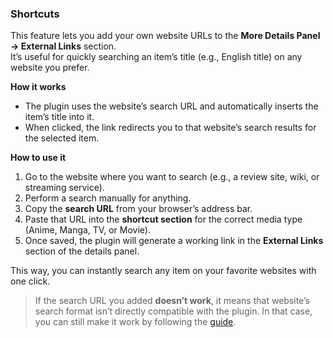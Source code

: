 ### Shortcuts


This feature lets you add your own website URLs to the **More Details Panel → External Links** section.  
It’s useful for quickly searching an item’s title (e.g., English title) on any website you prefer.  

**How it works** 
- The plugin uses the website’s search URL and automatically inserts the item’s title into it.  
- When clicked, the link redirects you to that website’s search results for the selected item.  

**How to use it**
1. Go to the website where you want to search (e.g., a review site, wiki, or streaming service).  
2. Perform a search manually for anything.  
3. Copy the **search URL** from your browser’s address bar.  
4. Paste that URL into the **shortcut section** for the correct media type (Anime, Manga, TV, or Movie).  
5. Once saved, the plugin will generate a working link in the **External Links** section of the details panel.  

This way, you can instantly search any item on your favorite websites with one click.

> If the search URL you added **doesn’t work**, it means that website’s search format isn’t directly compatible with the plugin. In that case, you can still make it work by following the [guide](https://github.com/zara-kasi/zoro/blob/main/Docs%2Fcustom-external-search-urls.md).

